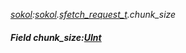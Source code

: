 _[sokol](../../modules/sokol/sokol-module.md):[sokol](../../modules/sokol/sokol-module.md).[sfetch\_request\_t](../../modules/sokol/sokol-sfetch_request_t.md).chunk\_size_
##### Field chunk\_size:[UInt](../../modules/wonkey/wonkey-types-uint.md)
